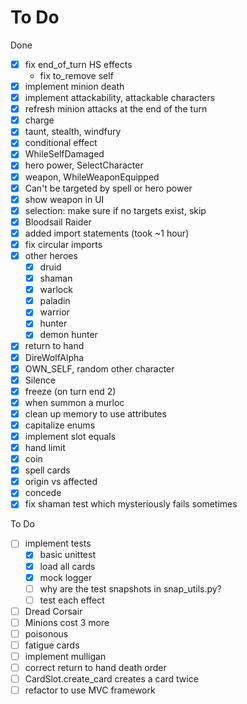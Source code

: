 # To Do

Done

- [x] fix end_of_turn HS effects
  - fix to_remove self
- [x] implement minion death
- [x] implement attackability, attackable characters
- [x] refresh minion attacks at the end of the turn
- [x] charge
- [x] taunt, stealth, windfury
- [x] conditional effect
- [x] WhileSelfDamaged
- [x] hero power, SelectCharacter
- [x] weapon, WhileWeaponEquipped
- [x] Can't be targeted by spell or hero power
- [x] show weapon in UI
- [x] selection: make sure if no targets exist, skip
- [x] Bloodsail Raider
- [x] added import statements (took ~1 hour)
- [x] fix circular imports  
- [x] other heroes
  - [x] druid
  - [x] shaman
  - [x] warlock
  - [x] paladin
  - [x] warrior
  - [x] hunter
  - [x] demon hunter
- [x] return to hand
- [x] DireWolfAlpha
- [x] OWN_SELF, random other character
- [x] Silence
- [x] freeze (on turn end 2)
- [x] when summon a murloc
- [x] clean up memory to use attributes
- [x] capitalize enums
- [x] implement slot equals
- [x] hand limit
- [x] coin
- [x] spell cards
- [x] origin vs affected
- [x] concede
- [x] fix shaman test which mysteriously fails sometimes

To Do

- [ ] implement tests
  - [x] basic unittest
  - [x] load all cards
  - [x] mock logger
  - [ ] why are the test snapshots in snap_utils.py?
  - [ ] test each effect
- [ ] Dread Corsair
- [ ] Minions cost 3 more
- [ ] poisonous
- [ ] fatigue cards
- [ ] implement mulligan
- [ ] correct return to hand death order
- [ ] CardSlot.create_card creates a card twice
- [ ] refactor to use MVC framework

